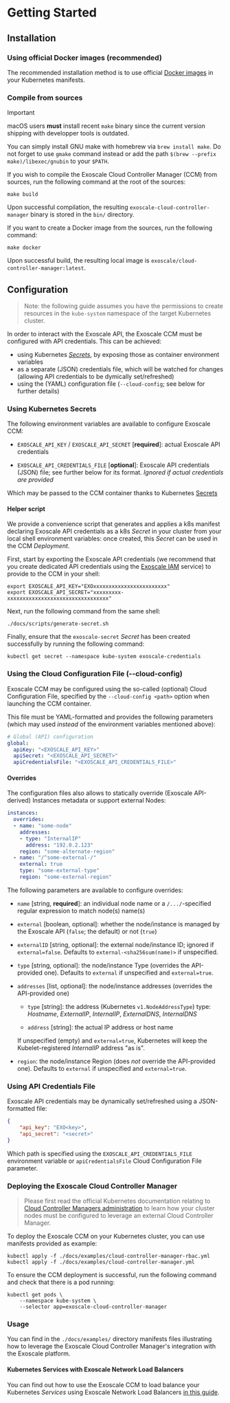 # Getting Started

## Installation

### Using official Docker images (recommended)

The recommended installation method is to use official [Docker
images][docker-hub] in your Kubernetes manifests.


### Compile from sources

> [!IMPORTANT]
> macOS users **must** install recent `make` binary since the current version
> shipping with developper tools is outdated.
>
> You can simply install GNU make with homebrew via `brew install make`. Do not
> forget to use `gmake` command instead or add the path
> `$(brew --prefix make)/libexec/gnubin` to your `$PATH`.

If you wish to compile the Exoscale Cloud Controller Manager (CCM) from
sources, run the following command at the root of the sources:

```
make build
```

Upon successful compilation, the resulting `exoscale-cloud-controller-manager`
binary is stored in the `bin/` directory.

If you want to create a Docker image from the sources, run the following
command:

```
make docker
```

Upon successful build, the resulting local image is
`exoscale/cloud-controller-manager:latest`.


## Configuration

> Note: the following guide assumes you have the permissions to create
> resources in the `kube-system` namespace of the target Kubernetes cluster.

In order to interact with the Exoscale API, the Exoscale CCM must be configured
with API credentials. This can be achieved:
* using Kubernetes [*Secrets*][k8s-secrets], by exposing those as container
  environment variables
* as a separate (JSON) credentials file, which will be watched for changes
  (allowing API credentials to be dymically set/refreshed)
* using the (YAML) configuration file
  (`--cloud-config`; see below for further details)

### Using Kubernetes Secrets

The following environment variables are available to configure Exoscale CCM:

* `EXOSCALE_API_KEY` / `EXOSCALE_API_SECRET` [**required**]: actual Exoscale API
  credentials

* `EXOSCALE_API_CREDENTIALS_FILE` [**optional**]: Exoscale API
  credentials (JSON) file; see further below for its format.
  _Ignored if actual credentials are provided_

Which may be passed to the CCM container thanks to Kubernetes [Secrets][k8s-secrets]

#### Helper script

We provide a convenience script that generates and applies a k8s manifest
declaring Exoscale API credentials as a k8s *Secret* in your cluster from your
local shell environment variables: once created, this *Secret* can be used in
the CCM *Deployment*.

First, start by exporting the Exoscale API credentials (we recommend that you
create dedicated API credentials using the [Exoscale IAM][exo-iam] service) to
provide to the CCM in your shell:

```Shell
export EXOSCALE_API_KEY="EXOxxxxxxxxxxxxxxxxxxxxxxxx"
export EXOSCALE_API_SECRET="xxxxxxxxx-xxxxxxxxxxxxxxxxxxxxxxxxxxxxxxxxx"
```

Next, run the following command from the same shell:

```
./docs/scripts/generate-secret.sh
```

Finally, ensure that the `exoscale-secret` *Secret* has been created
successfully by running the following command:

```
kubectl get secret --namespace kube-system exoscale-credentials
```

### Using the Cloud Configuration File (--cloud-config)

Exoscale CCM may be configured using the so-called (optional) Cloud Configuration File,
specified by the `--cloud-config <path>` option when launching the CCM container.

This file must be YAML-formatted and provides the following parameters (which may used _instead_
of the environment variables mentioned above):

``` yaml
# Global (API) configuration
global:
  apiKey: "<EXOSCALE_API_KEY>"
  apiSecret: "<EXOSCALE_API_SECRET>"
  apiCredentialsFile: "<EXOSCALE_API_CREDENTIALS_FILE>"
```

#### Overrides

The configuration files also allows to statically override (Exoscale API-derived) Instances
metadata or support external Nodes:

``` yaml
instances:
  overrides:
  - name: "some-node"
    addresses:
    - type: "InternalIP"
      address: "192.0.2.123"
    region: "some-alternate-region"
  - name: "/^some-external-/"
    external: true
    type: "some-external-type"
    region: "some-external-region"
```

The following parameters are available to configure overrides:

* `name` [string, **required**]: an individual node name or a `/.../`-specified regular expression
  to match node(s) name(s)

* `external` [boolean, optional]: whether the node/instance is managed
  by the Exoscale API (`false`; the default) or not (`true`)

* `externalID` [string, optional]: the external node/instance ID; ignored if `external=false`.
  Defaults to `external-<sha256sum(name)>` if unspecified.

* `type` [string, optional]: the node/instance Type (overrides the API-provided one).
  Defaults to `external` if unspecified and `external=true`.

* `addresses` [list, optional]: the node/instance addresses (overrides the API-provided one)

  - `type` [string]: the address (Kubernetes `v1.NodeAddressType`) type: _Hostname_, _ExternalIP_, _InternalIP_, _ExternalDNS_, _InternalDNS_

  - `address` [string]: the actual IP address or host name

  If unspecified (empty) and `external=true`, Kubernetes will keep the Kubelet-registered
  _InternalIP_ address "as is".

* `region`: the node/instance Region (does _not_ override the API-provided one).
  Defaults to `external` if unspecified and `external=true`.

### Using API Credentials File

Exoscale API credentials may be dynamically set/refreshed using a
JSON-formatted file:

``` json
{
    "api_key": "EXO<key>",
    "api_secret": "<secret>"
}
```

Which path is specified using the `EXOSCALE_API_CREDENTIALS_FILE` environment variable
or `apiCredentialsFile` Cloud Configuration File parameter.

### Deploying the Exoscale Cloud Controller Manager

> Please first read the official Kubernetes documentation relating to [Cloud
> Controller Managers administration][k8s-ccm-admin] to learn how your cluster
> nodes must be configured to leverage an external Cloud Controller Manager.

To deploy the Exoscale CCM on your Kubernetes cluster, you can use manifests
provided as example:

```
kubectl apply -f ./docs/examples/cloud-controller-manager-rbac.yml
kubectl apply -f ./docs/examples/cloud-controller-manager.yml
```

To ensure the CCM deployment is successful, run the following command and check
that there is a pod running:

```
kubectl get pods \
    --namespace kube-system \
    --selector app=exoscale-cloud-controller-manager
```


### Usage

You can find in the `./docs/examples/` directory manifests files  illustrating
how to leverage the Exoscale Cloud Controller Manager's integration with the
Exoscale platform.


#### Kubernetes Services with Exoscale Network Load Balancers

You can find out how to use the Exoscale CCM to load balance your Kubernetes
*Services* using Exoscale Network Load Balancers [in this
guide][doc-service-loadbalancer].


[doc-service-loadbalancer]: ./service-loadbalancer.md
[docker-hub]: https://hub.docker.com/repository/docker/exoscale/cloud-controller-manager
[exo-iam]: https://community.exoscale.com/documentation/iam/quick-start/
[exo-sg]: https://community.exoscale.com/documentation/compute/security-groups/
[k8s-ccm-admin]: https://kubernetes.io/docs/tasks/administer-cluster/running-cloud-controller/#cloud-controller-manager
[k8s-secrets]: https://kubernetes.io/docs/concepts/configuration/secret/
[k8s-service-nodeport]: https://kubernetes.io/docs/concepts/services-networking/service/#nodeport
